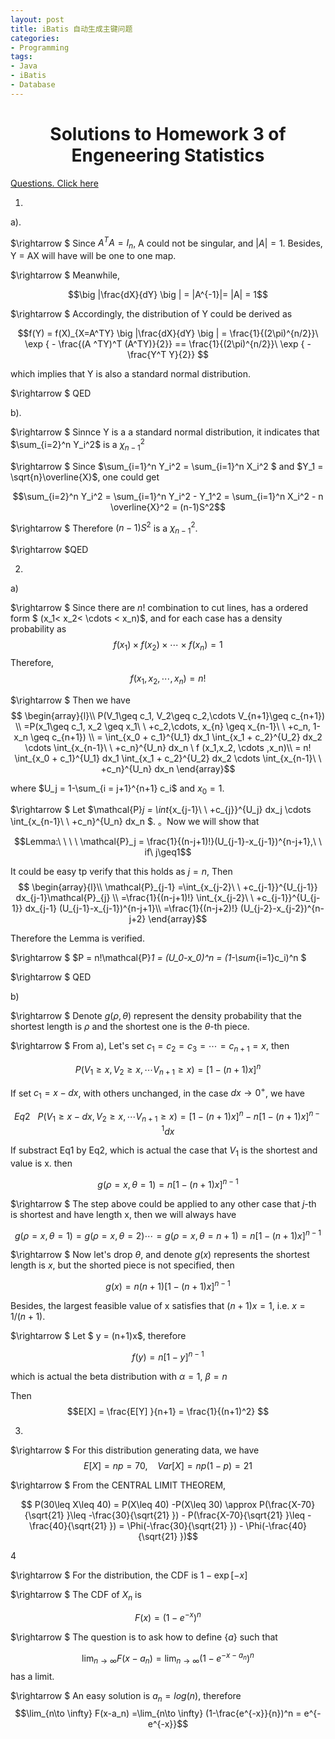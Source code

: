 ```yaml
---
layout: post
title: iBatis 自动生成主键问题
categories:
- Programming
tags:
- Java
- iBatis
- Database
---
```


<center> <h1> Solutions to Homework 3 of Engeneering Statistics</h1> </center>


[Questions. Click here](https://github.com/isaacpg001/isaacpg001.github.io/blob/master/source/hw3.pdf)


1.

a).

$\rightarrow $ Since $A^T A= I_n$, A could not be singular, and $|A|=1$. Besides, Y = AX will have will be one to one map. 

$\rightarrow $ Meanwhile,

$$\big |\frac{dX}{dY} \big | = |A^{-1}|= |A| = 1$$

$\rightarrow $ Accordingly, the distribution of Y could be derived as 

$$f(Y) = f(X)_{X=A^TY} \big |\frac{dX}{dY} \big | = \frac{1}{(2\pi)^{n/2}}\  \exp { - \frac{(A ^TY)^T  (A^TY)}{2}} == \frac{1}{(2\pi)^{n/2}}\  \exp { - \frac{Y^T  Y}{2}} $$

which implies that Y is also a standard normal distribution.  

$\rightarrow $ QED



b).

$\rightarrow $
Sinnce Y is a a standard normal distribution, it indicates that $\sum_{i=2}^n Y_i^2$ is a $\chi_{n-1}^2$

$\rightarrow $
Since $\sum_{i=1}^n Y_i^2 = \sum_{i=1}^n X_i^2 $ and $Y_1 = \sqrt{n}\overline{X}$,  one could get 

$$\sum_{i=2}^n Y_i^2 = \sum_{i=1}^n Y_i^2  - Y_1^2 =  \sum_{i=1}^n X_i^2 - n \overline{X}^2 = (n-1)S^2$$

$\rightarrow $
Therefore $(n-1)S^2$ is a  $\chi_{n-1}^2$. 


$\rightarrow $QED

2.

a) 

$\rightarrow $
Since there are $n!$ combination to cut lines, has a ordered form $ (x_1< x_2< \cdots < x_n)$, and for each case has a density probability as 
$$f(x_1)\times f(x_2)\times \cdots\times f(x_n) = 1$$
Therefore,
$$  f (x_1,x_2, \cdots ,x_n)= n!$$

$\rightarrow $
Then we have 
$$
\begin{array}{l}\\
P(V_1\geq c_1,  V_2\geq c_2,\cdots V_{n+1}\geq c_{n+1}) \\
=P(x_1\geq c_1, x_2 \geq x_1\ \ +c_2,\cdots, x_{n} \geq x_{n-1}\ \ +c_n, 1-x_n \geq c_{n+1}) \\
= \int_{x_0 + c_1}^{U_1} dx_1 \int_{x_1 + c_2}^{U_2} dx_2 \cdots \int_{x_{n-1}\ \ +c_n}^{U_n} dx_n  \   f (x_1,x_2, \cdots ,x_n)\\
= n! \int_{x_0 + c_1}^{U_1} dx_1 \int_{x_1 + c_2}^{U_2} dx_2 \cdots  \int_{x_{n-1}\ \ +c_n}^{U_n} dx_n
\end{array}$$


where $U_j = 1-\sum_{i = j+1}^{n+1} c_i$ and $x_0=1$. 

$\rightarrow $  Let  $\mathcal{P}_j =   \int_{x_{j-1}\ \ +c_{j}}^{U_j} dx_j \cdots  \int_{x_{n-1}\  \ +c_n}^{U_n} dx_n $.  。Now we will show that 

$$Lemma:\ \ \ \ \mathcal{P}_j  = \frac{1}{(n-j+1)!}(U_{j-1}-x_{j-1})^{n-j+1},\ \ if\ j\geq1$$

It could be easy tp verify that  this holds as $j = n$,  Then 
$$
\begin{array}{l}\\
\mathcal{P}_{j-1} =\int_{x_{j-2}\ \ +c_{j-1}}^{U_{j-1}} dx_{j-1}\mathcal{P}_{j} \\
=\frac{1}{(n-j+1)!}  \int_{x_{j-2}\ \ +c_{j-1}}^{U_{j-1}} dx_{j-1}  (U_{j-1}-x_{j-1})^{n-j+1}\\
=\frac{1}{(n-j+2)!} (U_{j-2}-x_{j-2})^{n-j+2}
\end{array}$$

Therefore the Lemma is verified.

$\rightarrow $ 
$P = n!\mathcal{P}_1 = (U_0-x_0)^n = (1-\sum_{i=1}c_i)^n $

$\rightarrow $  QED

b) 

$\rightarrow $ Denote $g(\rho,\theta)$ represent the density probability that the shortest length is $\rho$ and the shortest one is the $\theta$-th piece.

$\rightarrow $  From a), Let's set $c_1 = c_2=c_3 =\cdots =c_{n+1} = x$, then 


$$P(V_1\geq x,  V_2\geq x,\cdots V_{n+1}\geq x)= [1-(n+1)x]^n $$

If set $c_1 = x-dx$, with others unchanged,  in the case $dx\to 0^+$, we have 

$$Eq2\ \ \ P(V_1\geq x-dx,  V_2\geq x,\cdots V_{n+1}\geq x)=[1-(n+1)x]^n -  n [1-(n+1)x]^{n-1}dx$$

If  substract Eq1 by Eq2, which is actual the case that $V_1$ is the shortest and value is x. then 

$$ g(\rho =x,\theta = 1) = n [1-(n+1)x]^{n-1}$$

$\rightarrow $ The step above could be applied to any other case that $j$-th is shortest and have length x,  then we will always have 

$$ g(\rho =x,\theta = 1) =g(\rho =x,\theta = 2) \cdots =g(\rho =x,\theta = n+1) = n [1-(n+1)x]^{n-1}$$

$\rightarrow $ Now let's drop $\theta$, and denote $g(x)$ represents the shortest length is $x$, but the shorted piece is not specified, then 

$$g(x) =n (n+1)[1-(n+1)x]^{n-1}$$

Besides, the largest feasible value of x  satisfies that $(n+1)x = 1$, i.e. $x = 1/(n+1)$.

$\rightarrow $ Let $ y = (n+1)x$, therefore 

$$ f(y) = n [1-y]^{n-1}$$

which is actual the beta distribution with $\alpha = 1$, $\beta = n$

Then $$E[X]  = \frac{E[Y] }{n+1} =  \frac{1}{(n+1)^2} $$

3.

$\rightarrow $ For this distribution generating  data,  we have $$ E[X] = np=70 , \ \ \ \ Var[X] = np(1-p) = 21$$

$\rightarrow $ From the CENTRAL LIMIT THEOREM,

$$ P(30\leq X\leq 40) = P(X\leq 40) -P(X\leq 30) \approx  P(\frac{X-70}{\sqrt{21} }\leq -\frac{30}{\sqrt{21} }) - P(\frac{X-70}{\sqrt{21} }\leq -\frac{40}{\sqrt{21} }) = \Phi(-\frac{30}{\sqrt{21} }) - \Phi(-\frac{40}{\sqrt{21} })$$

4

$\rightarrow $ For the distribution, the CDF is $1-\exp [- x]$

$\rightarrow $  The CDF of $X_n$ is 

$$ F(x) = (1-e^{-x})^n$$

 $\rightarrow $ The question is to ask  how to define $\{a\}$ such that 
 
$$\lim_{n\to \infty}  F(x-a_n) =\lim_{n\to \infty}  (1-e^{-x-a_n})^n$$
has a limit. 

 $\rightarrow $ An easy solution is $a_n =  log(n)$, therefore  
$$\lim_{n\to \infty}  F(x-a_n)  =\lim_{n\to \infty}  (1-\frac{e^{-x}}{n})^n = e^{-e^{-x}}$$
